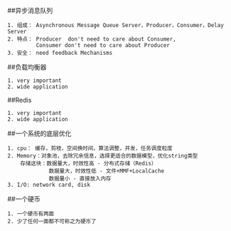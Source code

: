 ##异步消息队列  
	

	1. 组成： Asynchronous Message Queue Server，Producer，Consumer，Delay Server 
	2. 特点： Producer  don't need to care about Consumer,
		     Consumer don't need to care about Producer
	3. 安全： need feedback Mechanisms  

##负载均衡器
	
	1. very important
	2. wide application  

##Redis

	1. very important  
	2. wide application


##一个系统的底层优化

	1. cpu： 缓存，剪枝，空间换时间，算法调整，并发，任务调度粒度
	2. Memory：对象池，去除冗余信息，选择更适合的数据模型，优化string类型  
		存储这块：数据量大，时效性高 - 分布式存储（Redis）
				 数据量大，时效性低 - 文件+MMF+LocalCache
				 数据量小 - 直接放入内存
	3. I/O: network card, disk

##一个硬币

	1. 一个硬币有两面
	2. 少了任何一面都不可称之为硬币了


	
	